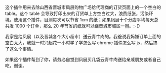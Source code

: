 这个插件用来去除山西省晋城市凤展购物广场给代理商的订货页面上的一个空白的 table。这个 table 会导致打印出来的订货单上方空白过大，浪费纸张，污染环境。使用这个插件，目测每次可以节省 1cm 的纸；如果凤展十个分店平均每天总共发 1000 个订单，那么 20 年节省的纸就可以绕晋城市城区一圈。:-D

我家是给凤展（以及晋城各个大小超市）送云青牛肉的。我爸说我妈嫌订单上面的空白太大，我就一时兴起花一小时学了学怎么写 chrome 插件怎么写 js，然后搞了这么个事情。

如果这个插件帮到了你，请务必自觉到凤展买几袋云青牛肉送给亲戚朋友或者自己吃，谢谢。